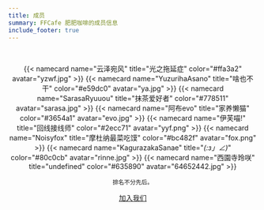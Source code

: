 ```yaml
---
title: 成员
summary: FFCafe 肥肥咖啡的成员信息
include_footer: true
---
```

<br>

<center>

{{< namecard name="云泽宛风" title="光之拖延症" color="#ffa3a2" avatar="yzwf.jpg" >}}
{{< namecard name="YuzurihaAsano" title="啥也不干" color="#e59dc0" avatar="ya.jpg" >}}
{{< namecard name="SarasaRyuuou" title="抹茶爱好者" color="#778511" avatar="sarasa.jpg" >}}
{{< namecard name="阿布evo" title="家养懒猫" color="#3654a1" avatar="evo.jpg" >}}
{{< namecard name="伊芙喵!" title="回线接线师" color="#2ecc71" avatar="yyf.png" >}}
{{< namecard name="Noisyfox" title="摩杜纳最菜吃馍" color="#bc482f" avatar="fox.png" >}}
{{< namecard name="KagurazakaSanae" title="_(:з」∠)_" color="#80c0cb" avatar="rinne.jpg" >}}
{{< namecard name="西園寺玲咲" title="undefined" color="#635890" avatar="64652442.jpg" >}}

<small>排名不分先后。</small>

<a class="button is-warning is-rounded is-inverted is-outlined is-large" href="/join-us">加入我们</a>

</center>
